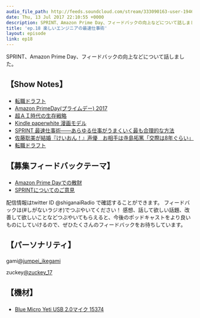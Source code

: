 ```yaml
---
audio_file_path: http://feeds.soundcloud.com/stream/333090163-user-194620696-ep18.mp3
date: Thu, 13 Jul 2017 22:10:55 +0000
description: SPRINT、Amazon Prime Day、フィードバックの向上などについて話しました。
title: 'ep.18 楽しいエンジニアの最速仕事術'
layout: episode
link: ep18
---
```


<p><span>SPRINT、Amazon Prime Day、フィードバックの向上などについて話しました。</span></p>
<h2>
  <p>【Show Notes】</p>
</h2>
<ul>
  <li><a href="https://job-draft.jp/" target="_blank">転職ドラフト</a></li>
  <li><a href="https://www.amazon.co.jp/PrimeDay/b?ie=UTF8&node=4429743051" target="_blank">Amazon PrimeDay(プライムデー) 2017</a></li>
  <li><a href="http://amzn.to/2ud7NC9" target="_blank">超ＡＩ時代の生存戦略</a></li>
  <li><a href="http://amzn.to/2t99mfe" target="_blank">Kindle paperwhite 漫画モデル</a></li>
  <li><a href="http://amzn.to/2uONhoA" target="_blank">SPRINT 最速仕事術――あらゆる仕事がうまくいく最も合理的な方法</a></li>
  <li><a href="http://www.huffingtonpost.jp/2017/07/05/sato-terashima_n_17394524.html" target="_blank">佐藤聡美が結婚『けいおん！』声優　お相手は寺島拓篤「交際は8年ぐらい」</a></li>
  <li><a href="https://job-draft.jp/" target="_blank">転職ドラフト</a></li>
</ul>
<h2>
  <p>【募集フィードバックテーマ】</p>
</h2>
<ul>
  <li><a href="http://twitter.com/?status=%23%e3%81%97%e3%81%8c%e3%81%aa%e3%81%84%e3%83%a9%e3%82%b8%e3%82%aa%20%23%e6%95%a3%e8%b2%a1" target="_blank">Amazon Prime Dayでの散財</a></li>
  <li><a href="http://twitter.com/?status=%23%e3%81%97%e3%81%8c%e3%81%aa%e3%81%84%e3%83%a9%e3%82%b8%e3%82%aa" target="_blank">SPRINTについてのご意見</a></li>
</ul>
<p><span>
  配信情報はtwitter ID @shiganaiRadio で確認することができます。
  フィードバックは(#しがないラジオ)でつぶやいてください！
  感想、話して欲しい話題、改善して欲しいことなどつぶやいてもらえると、今後のポッドキャストをより良いものにしていけるので、ぜひたくさんのフィードバックをお待ちしています。
</span></p>
<h2>
  <p>【パーソナリティ】</p>
</h2>
<p><span>gami<a href="https://twitter.com/search?q=%40jumpei_ikegami&src=typd&lang=ja" target="_blank">@jumpei_ikegami</a></span></p>
<p><span>zuckey<a href="https://twitter.com/search?q=%40zuckey_17&src=typd&lang=ja" target="_blank">@zuckey_17</a></span></p>
<h2>
  <p>【機材】</p>
</h2>
<ul>
    <li><a href="http://amzn.to/2tlkud3" target="_blank">Blue Micro Yeti USB 2.0マイク 15374</a></li>
</ul>
